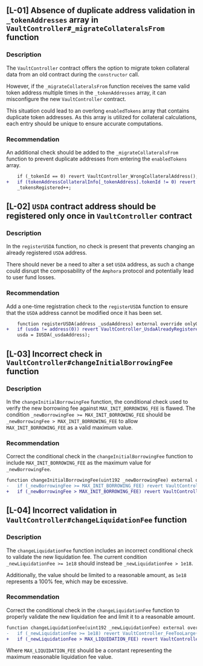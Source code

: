 ## [L-01] Absence of duplicate address validation in `_tokenAddresses` array in `VaultController#_migrateCollateralsFrom` function

### Description

The `VaultController` contract offers the option to migrate token collateral data from an old contract during the `constructor` call. 

However, if the `_migrateCollateralsFrom` function receives the same valid token address multiple times in the `_tokenAddresses` array, it can misconfigure the new `VaultController` contract.

This situation could lead to an overlong `enabledTokens` array that contains duplicate token addresses. As this array is utilized for collateral calculations, each entry should be unique to ensure accurate computations.

### Recommendation

An additional check should be added to the `_migrateCollateralsFrom` function to prevent duplicate addresses from entering the `enabledTokens` array. 

```diff
    if (_tokenId == 0) revert VaultController_WrongCollateralAddress();
+   if (tokenAddressCollateralInfo[_tokenAddress].tokenId != 0) revert VaultController_TokenAlreadyRegistered();
    _tokensRegistered++;
```

## [L-02] `USDA` contract address should be registered only once in `VaultController` contract

### Description

In the `registerUSDA` function, no check is present that prevents changing an already registered `USDA` address. 

There should never be a need to alter a set `USDA` address, as such a change could disrupt the composability of the `Amphora` protocol and potentially lead to user fund losses.

### Recommendation

Add a one-time registration check to the `registerUSDA` function to ensure that the `USDA` address cannot be modified once it has been set.

```diff
    function registerUSDA(address _usdaAddress) external override onlyOwner {
+   if (usda != address(0)) revert VaultController_UsdaAlreadyRegistered();
    usda = IUSDA(_usdaAddress);
```

## [L-03] Incorrect check in `VaultController#changeInitialBorrowingFee` function

### Description

In the `changeInitialBorrowingFee` function, the conditional check used to verify the new borrowing fee against `MAX_INIT_BORROWING_FEE` is flawed. The condition `_newBorrowingFee >= MAX_INIT_BORROWING_FEE` should be `_newBorrowingFee > MAX_INIT_BORROWING_FEE` to allow `MAX_INIT_BORROWING_FEE` as a valid maximum value.

### Recommendation

Correct the conditional check in the `changeInitialBorrowingFee` function to include `MAX_INIT_BORROWING_FEE` as the maximum value for `_newBorrowingFee`.

```diff
function changeInitialBorrowingFee(uint192 _newBorrowingFee) external override onlyOwner {
-   if (_newBorrowingFee >= MAX_INIT_BORROWING_FEE) revert VaultController_FeeTooLarge();
+   if (_newBorrowingFee > MAX_INIT_BORROWING_FEE) revert VaultController_FeeTooLarge();
```
## [L-04] Incorrect validation in `VaultController#changeLiquidationFee` function

### Description

The `changeLiquidationFee` function includes an incorrect conditional check to validate the new liquidation fee. The current condition `_newLiquidationFee >= 1e18` should instead be `_newLiquidationFee > 1e18`. 

Additionally, the value should be limited to a reasonable amount, as `1e18` represents a 100% fee, which may be excessive.

### Recommendation

Correct the conditional check in the `changeLiquidationFee` function to properly validate the new liquidation fee and limit it to a reasonable amount.

```diff
function changeLiquidationFee(uint192 _newLiquidationFee) external override onlyOwner {
-   if (_newLiquidationFee >= 1e18) revert VaultController_FeeTooLarge();
+   if (_newLiquidationFee > MAX_LIQUIDATION_FEE) revert VaultController_FeeTooLarge();
```

Where `MAX_LIQUIDATION_FEE` should be a constant representing the maximum reasonable liquidation fee value.
